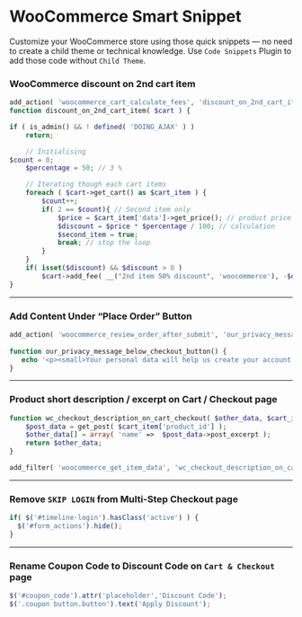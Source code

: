 # WooCommerce Smart Snippet
Customize your WooCommerce store using those quick snippets — no need to create a child theme or technical knowledge. Use `Code Snippets` Plugin to add those code without `Child Theme`.

### WooCommerce discount on 2nd cart item
```php
add_action( 'woocommerce_cart_calculate_fees', 'discount_on_2nd_cart_item', 10, 1 );
function discount_on_2nd_cart_item( $cart ) {

if ( is_admin() && ! defined( 'DOING_AJAX' ) )
    return;

    // Initialising
$count = 0;
    $percentage = 50; // 3 %

    // Iterating though each cart items
    foreach ( $cart->get_cart() as $cart_item ) {
        $count++;
        if( 2 == $count){ // Second item only
            $price = $cart_item['data']->get_price(); // product price
            $discount = $price * $percentage / 100; // calculation
            $second_item = true;
            break; // stop the loop
        }
    }
    if( isset($discount) && $discount > 0 )
        $cart->add_fee( __("2nd item 50% discount", 'woocommerce'), -$discount );
}
```

--- 

### Add Content Under “Place Order” Button
```php
add_action( 'woocommerce_review_order_after_submit', 'our_privacy_message_below_checkout_button' );
 
function our_privacy_message_below_checkout_button() {
   echo '<p><small>Your personal data will help us create your account and to support your user experience throughout this website. Please have a look at our <a href="/privacy-policy" target=_blank">Privacy Policy</a> for more information on how we use your personal data</small></p>';
}
```

---

### Product short description / excerpt on Cart / Checkout page
```php
function wc_checkout_description_on_cart_checkout( $other_data, $cart_item ) {
    $post_data = get_post( $cart_item['product_id'] );
    $other_data[] = array( 'name' =>  $post_data->post_excerpt );
    return $other_data;
}

add_filter( 'woocommerce_get_item_data', 'wc_checkout_description_on_cart_checkout', 10, 2 );
```

---

### Remove `SKIP LOGIN` from Multi-Step Checkout page
```js
if( $('#timeline-login').hasClass('active') ) {
  $('#form_actions').hide();
}
```

---

### Rename Coupon Code to Discount Code on `Cart & Checkout` page
```js
$('#coupon_code').attr('placeholder','Discount Code');
$('.coupon button.button').text('Apply Discount');
```